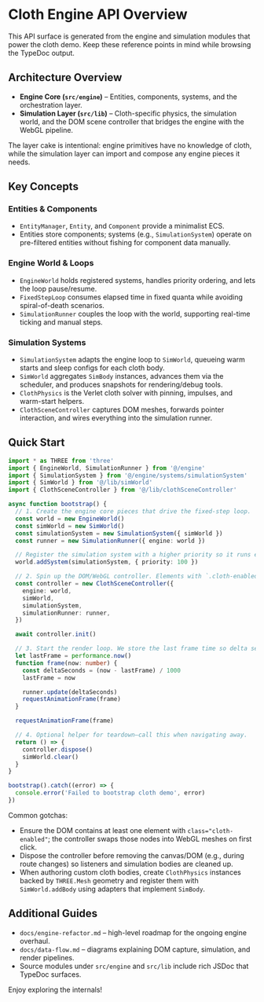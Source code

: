 # Cloth Engine API Overview

This API surface is generated from the engine and simulation modules that power the cloth demo.
Keep these reference points in mind while browsing the TypeDoc output.

## Architecture Overview

- **Engine Core (`src/engine`)** – Entities, components, systems, and the orchestration layer.
- **Simulation Layer (`src/lib`)** – Cloth-specific physics, the simulation world, and the DOM scene
  controller that bridges the engine with the WebGL pipeline.

The layer cake is intentional: engine primitives have no knowledge of cloth, while the simulation
layer can import and compose any engine pieces it needs.

## Key Concepts

### Entities & Components

- `EntityManager`, `Entity`, and `Component` provide a minimalist ECS.
- Entities store components; systems (e.g., `SimulationSystem`) operate on pre-filtered entities
  without fishing for component data manually.

### Engine World & Loops

- `EngineWorld` holds registered systems, handles priority ordering, and lets the loop pause/resume.
- `FixedStepLoop` consumes elapsed time in fixed quanta while avoiding spiral-of-death scenarios.
- `SimulationRunner` couples the loop with the world, supporting real-time ticking and manual steps.

### Simulation Systems

- `SimulationSystem` adapts the engine loop to `SimWorld`, queueing warm starts and sleep configs
  for each cloth body.
- `SimWorld` aggregates `SimBody` instances, advances them via the scheduler, and produces snapshots
  for rendering/debug tools.
- `ClothPhysics` is the Verlet cloth solver with pinning, impulses, and warm-start helpers.
- `ClothSceneController` captures DOM meshes, forwards pointer interaction, and wires everything
  into the simulation runner.

## Quick Start

```ts
import * as THREE from 'three'
import { EngineWorld, SimulationRunner } from '@/engine'
import { SimulationSystem } from '@/engine/systems/simulationSystem'
import { SimWorld } from '@/lib/simWorld'
import { ClothSceneController } from '@/lib/clothSceneController'

async function bootstrap() {
  // 1. Create the engine core pieces that drive the fixed-step loop.
  const world = new EngineWorld()
  const simWorld = new SimWorld()
  const simulationSystem = new SimulationSystem({ simWorld })
  const runner = new SimulationRunner({ engine: world })

  // Register the simulation system with a higher priority so it runs early.
  world.addSystem(simulationSystem, { priority: 100 })

  // 2. Spin up the DOM/WebGL controller. Elements with `.cloth-enabled` will be captured.
  const controller = new ClothSceneController({
    engine: world,
    simWorld,
    simulationSystem,
    simulationRunner: runner,
  })

  await controller.init()

  // 3. Start the render loop. We store the last frame time so delta seconds stay accurate.
  let lastFrame = performance.now()
  function frame(now: number) {
    const deltaSeconds = (now - lastFrame) / 1000
    lastFrame = now

    runner.update(deltaSeconds)
    requestAnimationFrame(frame)
  }

  requestAnimationFrame(frame)

  // 4. Optional helper for teardown—call this when navigating away.
  return () => {
    controller.dispose()
    simWorld.clear()
  }
}

bootstrap().catch((error) => {
  console.error('Failed to bootstrap cloth demo', error)
})
```

Common gotchas:

- Ensure the DOM contains at least one element with `class="cloth-enabled"`; the controller swaps
  those nodes into WebGL meshes on first click.
- Dispose the controller before removing the canvas/DOM (e.g., during route changes) so listeners
  and simulation bodies are cleaned up.
- When authoring custom cloth bodies, create `ClothPhysics` instances backed by `THREE.Mesh`
  geometry and register them with `SimWorld.addBody` using adapters that implement `SimBody`.

## Additional Guides

- `docs/engine-refactor.md` – high-level roadmap for the ongoing engine overhaul.
- `docs/data-flow.md` – diagrams explaining DOM capture, simulation, and render pipelines.
- Source modules under `src/engine` and `src/lib` include rich JSDoc that TypeDoc surfaces.

Enjoy exploring the internals!
